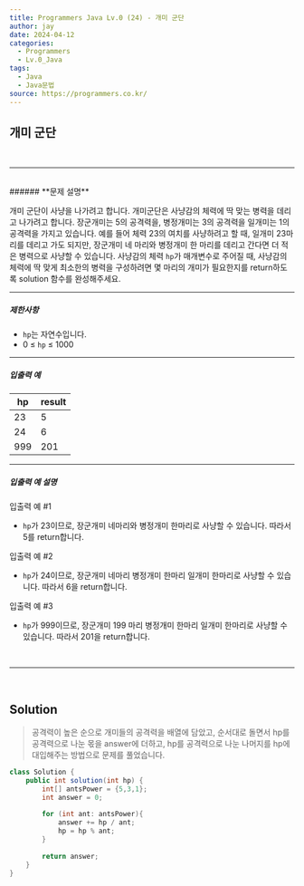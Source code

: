 ```yaml
---
title: Programmers Java Lv.0 (24) - 개미 군단
author: jay
date: 2024-04-12
categories:
  - Programmers
  - Lv.0_Java
tags:
  - Java
  - Java문법
source: https://programmers.co.kr/
---
```

## **개미 군단**

<br />

---

<br/>
###### **문제 설명**

개미 군단이 사냥을 나가려고 합니다. 개미군단은 사냥감의 체력에 딱 맞는 병력을 데리고 나가려고 합니다. 장군개미는 5의 공격력을, 병정개미는 3의 공격력을 일개미는 1의 공격력을 가지고 있습니다. 예를 들어 체력 23의 여치를 사냥하려고 할 때, 일개미 23마리를 데리고 가도 되지만, 장군개미 네 마리와 병정개미 한 마리를 데리고 간다면 더 적은 병력으로 사냥할 수 있습니다. 사냥감의 체력 `hp`가 매개변수로 주어질 때, 사냥감의 체력에 딱 맞게 최소한의 병력을 구성하려면 몇 마리의 개미가 필요한지를 return하도록 solution 함수를 완성해주세요.

---

##### **제한사항**

- `hp`는 자연수입니다.
- 0 ≤ `hp` ≤ 1000

---

##### **입출력 예**

|hp|result|
|---|---|
|23|5|
|24|6|
|999|201|

---

##### **입출력 예 설명**

입출력 예 #1

- `hp`가 23이므로, 장군개미 네마리와 병정개미 한마리로 사냥할 수 있습니다. 따라서 5를 return합니다.

입출력 예 #2

- `hp`가 24이므로, 장군개미 네마리 병정개미 한마리 일개미 한마리로 사냥할 수 있습니다. 따라서 6을 return합니다.

입출력 예 #3

- `hp`가 999이므로, 장군개미 199 마리 병정개미 한마리 일개미 한마리로 사냥할 수 있습니다. 따라서 201을 return합니다.


<br />

---

<br/>

## **Solution**

> 공격력이 높은 순으로 개미들의 공격력을 배열에 담았고, 순서대로 돌면서 hp를 공격력으로 나눈 몫을 answer에 더하고, hp를 공격력으로 나눈 나머지를 hp에 대입해주는 방법으로 문제를 풀었습니다.

```java
class Solution {
    public int solution(int hp) {
        int[] antsPower = {5,3,1};
        int answer = 0;
        
        for (int ant: antsPower){
            answer += hp / ant;
            hp = hp % ant;
        }
        
        return answer;
    }
}
```